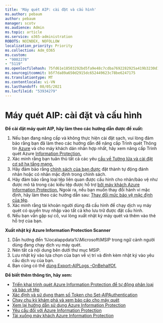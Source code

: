 ```yaml
---
title: 'Máy quét AIP: cài đặt và cấu hình'
ms.author: pebaum
author: pebaum
manager: scotv
ms.audience: Admin
ms.topic: article
ms.service: o365-administration
ROBOTS: NOINDEX, NOFOLLOW
localization_priority: Priority
ms.collection: Adm_O365
ms.custom:
- "9002278"
- "5119"
ms.openlocfilehash: 75fd61e18503292bd5fa9e48c7cdba7692282925a419b3230d17448eab928ba0
ms.sourcegitcommit: b5f7da89a650d2915dc652449623c78be6247175
ms.translationtype: MT
ms.contentlocale: vi-VN
ms.lasthandoff: 08/05/2021
ms.locfileid: "53934279"
---
```

# <a name="aip-scanner-installation-and-configuration"></a>Máy quét AIP: cài đặt và cấu hình

**Để cài đặt máy quét AIP, hãy làm theo các hướng dẫn được đề xuất:**

1. Nếu bạn đang nâng cấp và không thực hiện cài đặt sạch, vui lòng đảm bảo rằng bạn đã làm theo các hướng dẫn để nâng cấp Trình quét Thông tin [Azure](https://docs.microsoft.com/azure/information-protection/rms-client/client-admin-guide#upgrading-the-azure-information-protection-scanner) và cho máy khách dán nhãn hợp nhất, hãy xem nâng cấp Trình quét Azure [Information Protection.](https://docs.microsoft.com/azure/information-protection/rms-client/clientv2-admin-guide#upgrading-the-azure-information-protection-scanner)
2. Xác minh rằng bạn tuân thủ tất cả các yêu [cầu về Tường lửa và cài đặt cơ sở hạ tầng mạng.](https://docs.microsoft.com/azure/information-protection/requirements#firewalls-and-network-infrastructure)
3. Hãy đảm bảo rằng [chính sách của bạn được](https://docs.microsoft.com/azure/information-protection/configure-policy) đặt thành tự động đánh nhãn hoặc có nhãn mặc định trong chính sách.
4. Hãy đảm bảo rằng loại tệp liên quan được cấu hình cho nhãn/bảo vệ như được mô tả trong các kiểu tệp được hỗ trợ [bởi máy khách Azure Information Protection.](https://docs.microsoft.com/azure/information-protection/rms-client/client-admin-guide-file-types#supported-file-types-for-classification-and-protection) Ngoài ra, nếu bạn muốn thay đổi hành vi mặc định, hãy làm theo các hướng dẫn sau: [Thay đổi mức bảo vệ mặc định của tệp](https://docs.microsoft.com/azure/information-protection/rms-client/client-admin-guide-file-types#changing-the-default-protection-level-of-files).
5. Xác minh rằng tài khoản người dùng đã cấu hình để chạy dịch vụ máy quét có quyền truy nhập vào tất cả kho lưu trữ được đặt cấu hình.
6. Nếu bạn vẫn gặp sự cố, vui lòng xuất nhật ký máy quét và thêm vào thẻ hỗ trợ của bạn.

**Xuất nhật ký Azure Information Protection Scanner**

1. Dẫn hướng đến %localappdata%\Microsoft\MSIP trong ngữ cảnh người dùng đang chạy dịch vụ máy quét.
2. Nén tất cả nội dung bên dưới thư mục MSIP.
3. Lưu nhật ký vào lựa chọn của bạn về vị trí và đính kèm nhật ký vào yêu cầu dịch vụ của bạn.
4. Bạn cũng có thể [dùng Export-AIPLogs -OnBehalfOf.](https://docs.microsoft.com/powershell/module/azureinformationprotection/export-aiplogs?view=azureipps)

**Để biết thêm thông tin, hãy xem:**
- [Triển khai trình quét Azure Information Protection để tự động phân loại và bảo vệ tệp](https://docs.microsoft.com/azure/information-protection/deploy-aip-scanner)
- [Xác định và sử dụng tham số Token cho Set-AIPAuthentication](https://docs.microsoft.com/azure/information-protection/rms-client/client-admin-guide-powershell#specify-and-use-the-token-parameter-for-set-aipauthentication)
- [Chạy chu kỳ khám phá và xem báo cáo cho máy quét](https://docs.microsoft.com/azure/information-protection/deploy-aip-scanner#run-a-discovery-cycle-and-view-reports-for-the-scanner)
- [Xem lại hướng dẫn sử dụng Azure Information Protection](https://docs.microsoft.com/azure/information-protection/what-is-information-protection)
- [Yêu cầu đối với Azure Information Protection](https://docs.microsoft.com/azure/information-protection/get-started/requirements)
- [Tải xuống máy khách Azure Information Protection](https://www.microsoft.com/download/details.aspx?id=53018)
